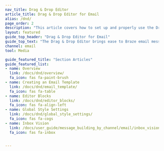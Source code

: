 ```yaml
---
nav_title: Drag & Drop Editor
article_title: Drag & Drop Editor for Email
alias: /dnd/
page_order: 2
description: "This article covers how to set up and properly use the Drag & Drop Editor provided by Braze."
layout: featured
guide_top_header: "Drag & Drop Editor for Email"
guide_top_text: "The Drag & Drop Editor brings ease to Braze email message building. With the drag & drop editing experience, you can create completely custom and personalized email messages without using HTML."
channel: email
tool: Media

guide_featured_title: "Section Articles"
guide_featured_list:
- name: Overview
  link: /docs/dnd/overview/
  fa_icon: fas fa-paint-brush
- name: Creating an Email Template
  link: /docs/dnd/email_template/
  fa_icon: fas fa-table
- name: Editor Blocks
  link: /docs/dnd/editor_blocks/
  fa_icon: fas fa-align-left
- name: Global Style Settings
  link: /docs/dnd/global_style_settings/
  fa_icon: fas fa-cogs
- name: Inbox Vision
  link: /docs/user_guide/message_building_by_channel/email/inbox_vision/
  fa_icon: fas fa-inbox


---
```

<br><br>
